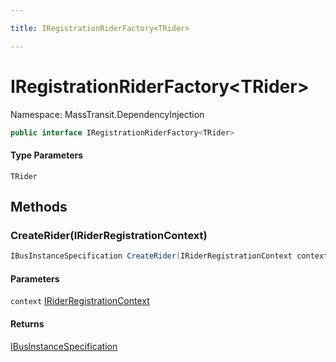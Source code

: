 ```yaml
---

title: IRegistrationRiderFactory<TRider>

---
```


# IRegistrationRiderFactory\<TRider\>

Namespace: MassTransit.DependencyInjection

```csharp
public interface IRegistrationRiderFactory<TRider>
```

#### Type Parameters

`TRider`<br/>

## Methods

### **CreateRider(IRiderRegistrationContext)**

```csharp
IBusInstanceSpecification CreateRider(IRiderRegistrationContext context)
```

#### Parameters

`context` [IRiderRegistrationContext](../masstransit/iriderregistrationcontext)<br/>

#### Returns

[IBusInstanceSpecification](../masstransit-configuration/ibusinstancespecification)<br/>
